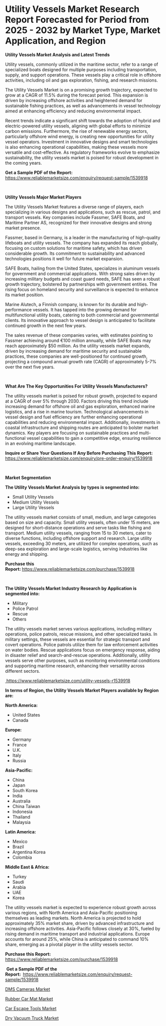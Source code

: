 <p><h1>Utility Vessels Market Research Report Forecasted for Period from 2025 -  2032 by Market Type, Market Application, and Region</h1></p><p><strong>Utility Vessels Market Analysis and Latest Trends</strong></p>
<p><p>Utility vessels, commonly utilized in the maritime sector, refer to a range of specialized boats designed for multiple purposes including transportation, supply, and support operations. These vessels play a critical role in offshore activities, including oil and gas exploration, fishing, and research missions. </p><p>The Utility Vessels Market is on a promising growth trajectory, expected to grow at a CAGR of 11.5% during the forecast period. This expansion is driven by increasing offshore activities and heightened demand for sustainable fishing practices, as well as advancements in vessel technology aimed at enhancing efficiency and reducing environmental impact. </p><p>Recent trends indicate a significant shift towards the adoption of hybrid and electric-powered utility vessels, aligning with global efforts to minimize carbon emissions. Furthermore, the rise of renewable energy sectors, particularly offshore wind energy, is creating new opportunities for utility vessel operators. Investment in innovative designs and smart technologies is also enhancing operational capabilities, making these vessels more versatile and cost-effective. As regulatory frameworks evolve to emphasize sustainability, the utility vessels market is poised for robust development in the coming years.</p></p>
<p><strong>Get a Sample PDF of the Report:&nbsp;</strong> <a href="https://www.reliablemarketsize.com/enquiry/request-sample/1539918?utm_campaign=1903&utm_medium=2&utm_source=Github&utm_content=ia&utm_term=30032025&utm_id=utility-vessels">https://www.reliablemarketsize.com/enquiry/request-sample/1539918</a></p>
<p>&nbsp;</p>
<p><strong>Utility Vessels Major Market Players</strong></p>
<p><p>The Utility Vessels Market features a diverse range of players, each specializing in various designs and applications, such as rescue, patrol, and transport vessels. Key companies include Fassmer, SAFE Boats, and Maritime Partner AS, recognized for their innovative designs and strong market presence.</p><p>Fassmer, based in Germany, is a leader in the manufacturing of high-quality lifeboats and utility vessels. The company has expanded its reach globally, focusing on custom solutions for maritime safety, which has driven considerable growth. Its commitment to sustainability and advanced technologies positions it well for future market expansion.</p><p>SAFE Boats, hailing from the United States, specializes in aluminum vessels for government and commercial applications. With strong sales driven by increasing military budgets and coast guard needs, SAFE has seen a robust growth trajectory, bolstered by partnerships with government entities. The rising focus on homeland security and surveillance is expected to enhance its market position.</p><p>Marine Alutech, a Finnish company, is known for its durable and high-performance vessels. It has tapped into the growing demand for multifunctional utility boats, catering to both commercial and governmental clients. Its innovative approach to vessel design is anticipated to facilitate continued growth in the next few years.</p><p>The sales revenue of these companies varies, with estimates pointing to Fassmer achieving around €100 million annually, while SAFE Boats may reach approximately $50 million. As the utility vessels market expands, driven by increasing demand for maritime security and sustainable practices, these companies are well-positioned for continued growth, projecting a compound annual growth rate (CAGR) of approximately 5-7% over the next five years.</p></p>
<p>&nbsp;</p>
<p><strong>What Are The Key Opportunities For Utility Vessels Manufacturers?</strong></p>
<p><p>The utility vessels market is poised for robust growth, projected to expand at a CAGR of over 5% through 2030. Factors driving this trend include increasing demand for offshore oil and gas exploration, enhanced marine logistics, and a rise in marine tourism. Technological advancements in vessel design and fuel efficiency are further enhancing operational capabilities and reducing environmental impact. Additionally, investments in coastal infrastructure and shipping routes are anticipated to bolster market dynamics. Key players are focusing on sustainable practices and multi-functional vessel capabilities to gain a competitive edge, ensuring resilience in an evolving maritime landscape.</p></p>
<p><strong>Inquire or Share Your Questions If Any Before Purchasing This Report:</strong> <a href="https://www.reliablemarketsize.com/enquiry/pre-order-enquiry/1539918?utm_campaign=1903&utm_medium=2&utm_source=Github&utm_content=ia&utm_term=30032025&utm_id=utility-vessels">https://www.reliablemarketsize.com/enquiry/pre-order-enquiry/1539918</a></p>
<p>&nbsp;</p>
<p><strong>Market Segmentation</strong></p>
<p><strong>The Utility Vessels Market Analysis by types is segmented into:</strong></p>
<p><ul><li>Small Utility Vessels</li><li>Medium Utility Vessels</li><li>Large Utility Vessels</li></ul></p>
<p><p>The utility vessels market consists of small, medium, and large categories based on size and capacity. Small utility vessels, often under 15 meters, are designed for short-distance operations and serve tasks like fishing and transport. Medium utility vessels, ranging from 15 to 30 meters, cater to diverse functions, including offshore support and research. Large utility vessels, exceeding 30 meters, are utilized for complex operations, such as deep-sea exploration and large-scale logistics, serving industries like energy and shipping.</p></p>
<p><strong>Purchase this Report:&nbsp;</strong><a href="https://www.reliablemarketsize.com/purchase/1539918?utm_campaign=1903&utm_medium=2&utm_source=Github&utm_content=ia&utm_term=30032025&utm_id=utility-vessels">https://www.reliablemarketsize.com/purchase/1539918</a></p>
<p>&nbsp;</p>
<p><strong>The Utility Vessels Market Industry Research by Application is segmented into:</strong></p>
<p><ul><li>Military</li><li>Police Patrol</li><li>Rescue</li><li>Others</li></ul></p>
<p><p>The utility vessels market serves various applications, including military operations, police patrols, rescue missions, and other specialized tasks. In military settings, these vessels are essential for strategic transport and covert operations. Police patrols utilize them for law enforcement activities on water bodies. Rescue applications focus on emergency response, aiding in disaster relief and search-and-rescue operations. Additionally, utility vessels serve other purposes, such as monitoring environmental conditions and supporting maritime research, enhancing their versatility across different sectors.</p></p>
<p><a href="https://www.reliablemarketsize.com/utility-vessels-r1539918?utm_campaign=1903&utm_medium=2&utm_source=Github&utm_content=ia&utm_term=30032025&utm_id=utility-vessels">&nbsp;https://www.reliablemarketsize.com/utility-vessels-r1539918</a></p>
<p><strong>In terms of Region, the Utility Vessels Market Players available by Region are:</strong></p>
<p>
    <p> <strong> North America: </strong>
        <ul>
            <li>United States</li>
            <li>Canada</li>
        </ul>
        </p> 
    <p> <strong> Europe: </strong>
        <ul>
            <li>Germany</li>
            <li>France</li>
            <li>U.K.</li>
            <li>Italy</li>
            <li>Russia</li>
        </ul>
        </p> 
    <p> <strong> Asia-Pacific: </strong>
        <ul>
            <li>China</li>
            <li>Japan</li>
            <li>South Korea</li>
            <li>India</li>
            <li>Australia</li>
            <li>China Taiwan</li>
            <li>Indonesia</li>
            <li>Thailand</li>
            <li>Malaysia</li>
        </ul>
        </p> 
    <p> <strong> Latin America: </strong>
        <ul>
            <li>Mexico</li>
            <li>Brazil</li>
            <li>Argentina Korea</li>
            <li>Colombia</li>
        </ul>
        </p> 
    <p> <strong> Middle East & Africa: </strong>
        <ul>
            <li>Turkey</li>
            <li>Saudi</li>
            <li>Arabia</li>
            <li>UAE</li>
            <li>Korea</li>
        </ul>
    </p>
    </p>
<p><p>The utility vessels market is expected to experience robust growth across various regions, with North America and Asia-Pacific positioning themselves as leading markets. North America is projected to hold approximately 35% market share, driven by advanced infrastructure and increasing offshore activities. Asia-Pacific follows closely at 30%, fueled by rising demand in maritime transport and industrial applications. Europe accounts for around 25%, while China is anticipated to command 10% share, emerging as a pivotal player in the utility vessels sector.</p></p>
<p><strong>Purchase this Report: </strong><a href="https://www.reliablemarketsize.com/purchase/1539918?utm_campaign=1903&utm_medium=2&utm_source=Github&utm_content=ia&utm_term=30032025&utm_id=utility-vessels">https://www.reliablemarketsize.com/purchase/1539918</a></p>
<p>&nbsp;<strong>Get a Sample PDF of the Report:&nbsp;&nbsp;</strong><a href="https://www.reliablemarketsize.com/enquiry/request-sample/1539918?utm_campaign=1903&utm_medium=2&utm_source=Github&utm_content=ia&utm_term=30032025&utm_id=utility-vessels">https://www.reliablemarketsize.com/enquiry/request-sample/1539918</a></p>
<p><strong></strong></p>
<p><p><a href="https://github.com/ifsahvadenah/Market-Research-Report-List-1/blob/main/dms-cameras-market.md?utm_campaign=1903&utm_medium=2&utm_source=Github&utm_content=ia&utm_term=30032025&utm_id=utility-vessels">DMS Cameras Market</a></p><p><a href="https://github.com/ashepherd82/Market-Research-Report-List-7/blob/main/rubber-car-mat-market.md?utm_campaign=1903&utm_medium=2&utm_source=Github&utm_content=ia&utm_term=30032025&utm_id=utility-vessels">Rubber Car Mat Market</a></p><p><a href="https://github.com/vasosblenksk/Market-Research-Report-List-1/blob/main/car-escape-tools-market.md?utm_campaign=1903&utm_medium=2&utm_source=Github&utm_content=ia&utm_term=30032025&utm_id=utility-vessels">Car Escape Tools Market</a></p><p><a href="https://github.com/merzafairy04/Market-Research-Report-List-1/blob/main/dry-vacuum-truck-market.md?utm_campaign=1903&utm_medium=2&utm_source=Github&utm_content=ia&utm_term=30032025&utm_id=utility-vessels">Dry Vacuum Truck Market</a></p></p>